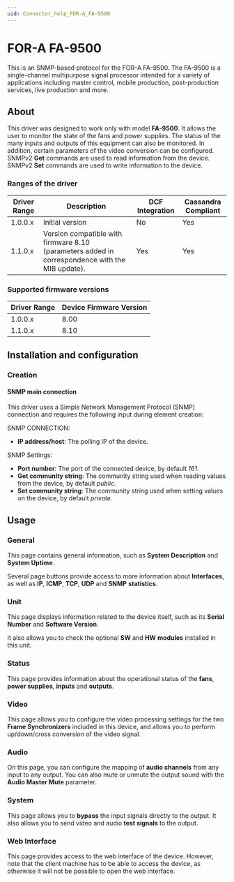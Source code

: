 ```yaml
---
uid: Connector_help_FOR-A_FA-9500
---
```


# FOR-A FA-9500

This is an SNMP-based protocol for the FOR-A FA-9500. The FA-9500 is a single-channel multipurpose signal processor intended for a variety of applications including master control, mobile production, post-production services, live production and more.

## About

This driver was designed to work only with model **FA-9500**. It allows the user to monitor the state of the fans and power supplies. The status of the many inputs and outputs of this equipment can also be monitored. In addition, certain parameters of the video conversion can be configured. SNMPv2 **Get** commands are used to read information from the device. SNMPv2 **Set** commands are used to write information to the device.

### Ranges of the driver

| **Driver Range** | **Description**                                                                                 | **DCF Integration** | **Cassandra Compliant** |
|------------------|-------------------------------------------------------------------------------------------------|---------------------|-------------------------|
| 1.0.0.x          | Initial version                                                                                 | No                  | Yes                     |
| 1.1.0.x          | Version compatible with firmware 8.10 (parameters added in correspondence with the MIB update). | Yes                 | Yes                     |

### Supported firmware versions

| **Driver Range** | **Device Firmware Version** |
|------------------|-----------------------------|
| 1.0.0.x          | 8.00                        |
| 1.1.0.x          | 8.10                        |

## Installation and configuration

### Creation

#### SNMP main connection

This driver uses a Simple Network Management Protocol (SNMP) connection and requires the following input during element creation:

SNMP CONNECTION:

- **IP address/host**: The polling IP of the device.

SNMP Settings:

- **Port number**: The port of the connected device, by default *161*.
- **Get community string**: The community string used when reading values from the device, by default *public*.
- **Set community string**: The community string used when setting values on the device, by default *private*.

## Usage

### General

This page contains general information, such as **System Description** and **System Uptime**.

Several page buttons provide access to more information about **Interfaces**, as well as **IP**, **ICMP**, **TCP**, **UDP** and **SNMP** **statistics**.

### Unit

This page displays information related to the device itself, such as its **Serial Number** and **Software Version**.

It also allows you to check the optional **SW** and **HW** **modules** installed in this unit.

### Status

This page provides information about the operational status of the **fans**, **power supplies**, **inputs** and **outputs**.

### Video

This page allows you to configure the video processing settings for the two **Frame Synchronizers** included in this device, and allows you to perform up/down/cross conversion of the video signal.

### Audio

On this page, you can configure the mapping of **audio channels** from any input to any output. You can also mute or unmute the output sound with the **Audio Master Mute** parameter.

### System

This page allows you to **bypass** the input signals directly to the output. It also allows you to send video and audio **test signals** to the output.

### Web Interface

This page provides access to the web interface of the device. However, note that the client machine has to be able to access the device, as otherwise it will not be possible to open the web interface.
